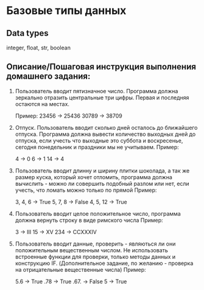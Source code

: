 # Базовые типы данных

## Data types

integer, float, str, boolean

## Описание/Пошаговая инструкция выполнения домашнего задания:

1. Пользователь вводит пятизначное число. Программа должна зеркально отразить центральные три цифры. Первая и последняя остаются на местах.

    Пример:
    23456 -> 25436
    30789 -> 38709

2. Отпуск. Пользователь вводит сколько дней осталось до ближайшего отпуска. Программа должна вывести количество выходных дней до отпуска, если учесть что выходные это суббота и воскресенье, сегодня понедельник и праздники мы не учитываем.
    Пример:

    4 -> 0
    6 -> 1
    14 -> 4

3. Пользователь вводит длинну и ширину плитки шоколада, а так же размер куска, который хочет отломить, программа должна вычислить - можно ли совершить подобный разлом или нет, если учесть, что ломать можно только по прямой
    Пример:

    3, 4, 6 -> True
    5, 7, 8 -> False
    4, 5, 12 -> True

4. Пользователь вводит целое положительное число, программа должна вернуть строку в виде римского числа
    Пример:

    3 -> III
    15 -> XV
    234 -> CCXXXIV

5. Пользователь вводит данные, проверить - являються ли они положительным вещественным числом. Не использовать встроенные функции для проверки, только методы данных и конструкцию IF. (Дополнительное задание, по желанию - проверка на отрицательные вещественные числа)
    Пример:

    5.6 -> True
    .78 -> True
    .67. -> False
    5 -> True
